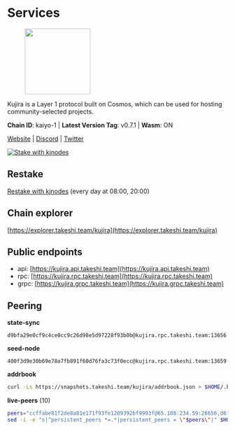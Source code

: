 # Services

<figure><img src="https://raw.githubusercontent.com/kj89/testnet_manuals/main/pingpub/logos/kujira.png" width="150" alt=""><figcaption></figcaption></figure>

Kujira is a Layer 1 protocol built on Cosmos, which can be used for  hosting community-selected projects.

**Chain ID**: kaiyo-1 | **Latest Version Tag**: v0.7.1 | **Wasm**: ON

[Website](https://kujira.app) | [Discord](https://discord.gg/teamkujira) | [Twitter](https://twitter.com/TeamKujira)

[![Stake with kjnodes](https://i.ibb.co/cr44Q8j/button-stake-with-kjnodes.png)](https://restake.app/kujira/kujiravaloper1tnuqj73jfn3724lqz34c27tuv80nv336sadqym)

## Restake

[Restake with kjnodes](https://restake.app/kujira/kujiravaloper1tnuqj73jfn3724lqz34c27tuv80nv336sadqym) (every day at 08:00, 20:00)
## Chain explorer
[https://explorer.takeshi.team/kujira](https://explorer.takeshi.team/kujira)

## Public endpoints

* api: [https://kujira.api.takeshi.team](https://kujira.api.takeshi.team)
* rpc: [https://kujira.rpc.takeshi.team](https://kujira.rpc.takeshi.team)
* grpc: [https://kujira.grpc.takeshi.team](https://kujira.grpc.takeshi.team)

## Peering

**state-sync**

```text
d9bfa29e0cf9c4ce0cc9c26d98e5d97228f93b0b@kujira.rpc.takeshi.team:13656
```

**seed-node**

```text
400f3d9e30b69e78a7fb891f60d76fa3c73f0ecc@kujira.rpc.takeshi.team:13659
```

**addrbook**
```bash
curl -Ls https://snapshots.takeshi.team/kujira/addrbook.json > $HOME/.kujira/config/addrbook.json
```

**live-peers** (10)
```bash
peers="ccffabe81f2de8a81e171f93fe1209392bf9993f@65.108.234.59:26656,d6f2eee997d108d4fde5683e31d678427376dfce@77.68.27.75:26656,935c1065ad23338a5e6a75f08fb650f9f46dbd3e@65.108.201.167:26656,213dbb8301ce1c0f5662a9b723bd613f15e1dd4e@75.119.157.167:30656,b80cf7882c8cab4894d41ccd4f5a00406d8b5f7d@146.59.52.48:30095,d3427d444b6909529d73025fe32a73dfea7b90d1@148.251.85.115:26656,129771a48f43b83c6144c7d282ad1da62434cc07@15.204.197.12:26656,c124ce0b508e8b9ed1c5b6957f362225659b5343@136.243.248.190:26656,d9bfa29e0cf9c4ce0cc9c26d98e5d97228f93b0b@65.109.88.38:13656,04b384fd77f70082a9a6e4d8fb3db827340f4e74@148.251.13.186:11856"
sed -i -e "s|^persistent_peers *=.*|persistent_peers = \"$peers\"|" $HOME/.kujira/config/config.toml
```
